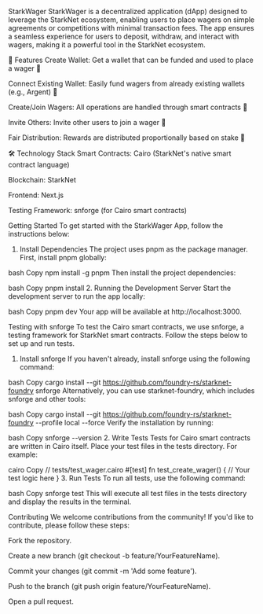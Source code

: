 StarkWager
StarkWager is a decentralized application (dApp) designed to leverage the StarkNet ecosystem, enabling users to place wagers on simple agreements or competitions with minimal transaction fees. The app ensures a seamless experience for users to deposit, withdraw, and interact with wagers, making it a powerful tool in the StarkNet ecosystem.

🌟 Features
Create Wallet: Get a wallet that can be funded and used to place a wager 🚧

Connect Existing Wallet: Easily fund wagers from already existing wallets (e.g., Argent) 🚧

Create/Join Wagers: All operations are handled through smart contracts 🚧

Invite Others: Invite other users to join a wager 🚧

Fair Distribution: Rewards are distributed proportionally based on stake 🚧

🛠 Technology Stack
Smart Contracts: Cairo (StarkNet's native smart contract language)

Blockchain: StarkNet

Frontend: Next.js

Testing Framework: snforge (for Cairo smart contracts)

Getting Started
To get started with the StarkWager App, follow the instructions below:

1. Install Dependencies
The project uses pnpm as the package manager. First, install pnpm globally:

bash
Copy
npm install -g pnpm
Then install the project dependencies:

bash
Copy
pnpm install
2. Running the Development Server
Start the development server to run the app locally:

bash
Copy
pnpm dev
Your app will be available at http://localhost:3000.

Testing with snforge
To test the Cairo smart contracts, we use snforge, a testing framework for StarkNet smart contracts. Follow the steps below to set up and run tests.

1. Install snforge
If you haven't already, install snforge using the following command:

bash
Copy
cargo install --git https://github.com/foundry-rs/starknet-foundry snforge
Alternatively, you can use starknet-foundry, which includes snforge and other tools:

bash
Copy
cargo install --git https://github.com/foundry-rs/starknet-foundry --profile local --force
Verify the installation by running:

bash
Copy
snforge --version
2. Write Tests
Tests for Cairo smart contracts are written in Cairo itself. Place your test files in the tests directory. For example:

cairo
Copy
// tests/test_wager.cairo
#[test]
fn test_create_wager() {
    // Your test logic here
}
3. Run Tests
To run all tests, use the following command:

bash
Copy
snforge test
This will execute all test files in the tests directory and display the results in the terminal.

Contributing
We welcome contributions from the community! If you'd like to contribute, please follow these steps:

Fork the repository.

Create a new branch (git checkout -b feature/YourFeatureName).

Commit your changes (git commit -m 'Add some feature').

Push to the branch (git push origin feature/YourFeatureName).

Open a pull request.
